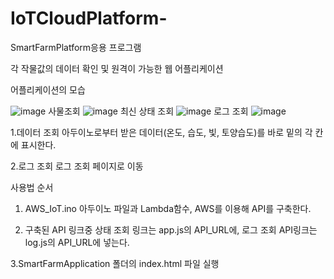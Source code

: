 # IoTCloudPlatform-
SmartFarmPlatform응용 프로그램

각 작물값의 데이터 확인 및 원격이 가능한 웹 어플리케이션

어플리케이션의 모습


![image](https://github.com/jmjmff/IoTCloudPlatform-/assets/127866363/cd277d02-a9f0-42b1-8077-a391a4e7aa76)
사물조회
![image](https://github.com/jmjmff/IoTCloudPlatform-/assets/127866363/7a9bab0a-517e-42c0-bd17-9d5fc00fbc3c)
최신 상태 조회
![image](https://github.com/jmjmff/IoTCloudPlatform-/assets/127866363/b58ce81f-4145-4e6f-ba72-4ac9362a6c27)
로그 조회
![image](https://github.com/jmjmff/IoTCloudPlatform-/assets/127866363/8a43eeec-66fa-4ac2-b168-e7735930ad64)

1.데이터 조회 아두이노로부터 받은 데이터(온도, 습도, 빛, 토양습도)를 바로 밑의 각 칸에 표시한다.

2.로그 조회 로그 조회 페이지로 이동


사용법 순서
1. AWS_IoT.ino 아두이노 파일과 Lambda함수, AWS를 이용해 API를 구축한다.

2. 구축된 API 링크중 상태 조회 링크는 app.js의 API_URL에, 로그 조회 API링크는 log.js의 API_URL에 넣는다.

3.SmartFarmApplication 폴더의 index.html 파일 실행
